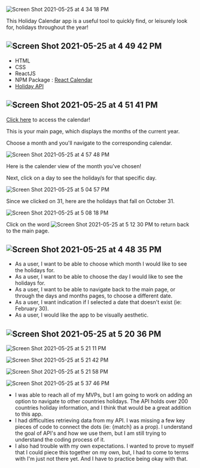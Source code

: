 ![Screen Shot 2021-05-25 at 4 34 18 PM](https://user-images.githubusercontent.com/80438770/119565452-f3902480-bd77-11eb-919f-e235b80802f6.png)

This Holiday Calendar app is a useful tool to quickly find, or leisurely look for, holidays throughout the year!

## ![Screen Shot 2021-05-25 at 4 49 42 PM](https://user-images.githubusercontent.com/80438770/119566499-36063100-bd79-11eb-96c3-e15c64fc576c.png)
- HTML
- CSS
- ReactJS
- NPM Package : [React Calendar](https://www.npmjs.com/package/react-calendar)
- [Holiday API](https://app.abstractapi.com/api/holidays/)

## ![Screen Shot 2021-05-25 at 4 51 41 PM](https://user-images.githubusercontent.com/80438770/119566742-7d8cbd00-bd79-11eb-8435-1ae54c5f004e.png)
[Click here](https://jbl-holiday-calendar.herokuapp.com/) to access the calendar! 

This is your main page, which displays the months of the current year. 

Choose a month and you'll navigate to the corresponding calendar.

![Screen Shot 2021-05-25 at 4 57 48 PM](https://user-images.githubusercontent.com/80438770/119567464-5a164200-bd7a-11eb-9eac-5f5520e502b5.png)

Here is the calender view of the month you've chosen! 

Next, click on a day to see the holiday/s for that specific day. 

![Screen Shot 2021-05-25 at 5 04 57 PM](https://user-images.githubusercontent.com/80438770/119568315-5d5dfd80-bd7b-11eb-8dd0-20763ea2b71b.png)

Since we clicked on 31, here are the holidays that fall on October 31. 

![Screen Shot 2021-05-25 at 5 08 18 PM](https://user-images.githubusercontent.com/80438770/119568733-d0677400-bd7b-11eb-927b-33b94845a038.png)

Click on the word  ![Screen Shot 2021-05-25 at 5 12 30 PM](https://user-images.githubusercontent.com/80438770/119569192-69968a80-bd7c-11eb-80b8-ead90a02b935.png)  to return back to the main page. 


## ![Screen Shot 2021-05-25 at 4 48 35 PM](https://user-images.githubusercontent.com/80438770/119566363-0e16cd80-bd79-11eb-861d-496ad945f193.png)
- As a user, I want to be able to choose which month I would like to see the holidays for.
- As a user, I want to be able to choose the day I would like to see the holidays for.
- As a user, I want to be able to navigate back to the main page, or through the days and months pages, to choose a different date.
- As a user, I want indication if I selected a date that doesn't exist (ie: February 30).
- As a user, I would like the app to be visually aesthetic. 

## ![Screen Shot 2021-05-25 at 5 20 36 PM](https://user-images.githubusercontent.com/80438770/119570009-87182400-bd7d-11eb-93ce-c1937ba8b5bc.png)

![Screen Shot 2021-05-25 at 5 21 11 PM](https://user-images.githubusercontent.com/80438770/119570073-9dbe7b00-bd7d-11eb-98e9-05666c5d9b44.png)

![Screen Shot 2021-05-25 at 5 21 42 PM](https://user-images.githubusercontent.com/80438770/119570114-ae6ef100-bd7d-11eb-8926-116a6254c3f9.png)

![Screen Shot 2021-05-25 at 5 21 58 PM](https://user-images.githubusercontent.com/80438770/119570137-b7f85900-bd7d-11eb-9942-732ba283b25a.png)

![Screen Shot 2021-05-25 at 5 37 46 PM](https://user-images.githubusercontent.com/80438770/119571896-ed05ab00-bd7f-11eb-8d56-e73f869c859a.png)

- I was able to reach all of my MVPs, but I am going to work on adding an option to navigate to other countries holidays. The API holds over 200 countries holiday information, and I think that would be a great addition to this app. 
- I had difficulties retrieving data from my API. I was missing a few key pieces of code to connect the dots (ie: {match} as a prop). I understand the goal of API's and how we use them, but I am still trying to understand the coding process of it. 
- I also had trouble with my own expectations. I wanted to prove to myself that I could piece this together on my own, but, I had to come to terms with I'm just not there yet. And I have to practice being okay with that. 
